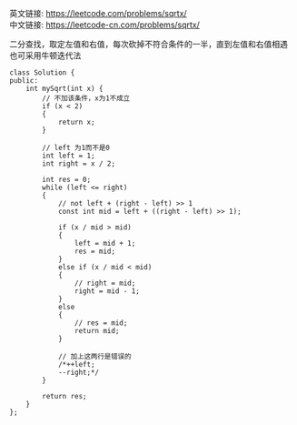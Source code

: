 英文链接: https://leetcode.com/problems/sqrtx/  
中文链接: https://leetcode-cn.com/problems/sqrtx/


二分查找，取定左值和右值，每次砍掉不符合条件的一半，直到左值和右值相遇  
也可采用牛顿迭代法


```
class Solution {
public:
	int mySqrt(int x) {
		// 不加该条件，x为1不成立
		if (x < 2)
		{
			return x;
		}

		// left 为1而不是0
		int left = 1;
		int right = x / 2;

		int res = 0;
		while (left <= right)
		{
			// not left + (right - left) >> 1
			const int mid = left + ((right - left) >> 1);

			if (x / mid > mid)
			{
				left = mid + 1;
				res = mid;
			}
			else if (x / mid < mid)
			{
				// right = mid;
				right = mid - 1;
			}
			else
			{
				// res = mid;
				return mid;
			}

			// 加上这两行是错误的
			/*++left;
			--right;*/
		}

		return res;
	}
};
```
